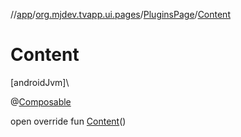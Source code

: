 //[app](../../../index.md)/[org.mjdev.tvapp.ui.pages](../index.md)/[PluginsPage](index.md)/[Content](-content.md)

# Content

[androidJvm]\

@[Composable](https://developer.android.com/reference/kotlin/androidx/compose/runtime/Composable.html)

open override fun [Content](-content.md)()
